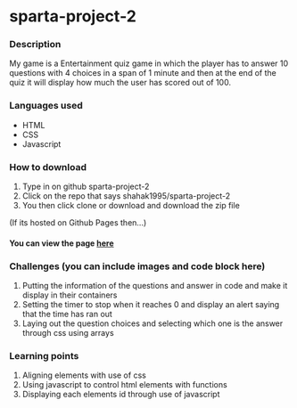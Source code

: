 # sparta-project-2

### Description
My game is a Entertainment quiz game in which the player has to answer 10 questions with 4 choices in a span of 1 minute and then at the end of the quiz it will display how much the user has scored out of 100. 

### Languages used
* HTML
* CSS
* Javascript

### How to download
1. Type in on github sparta-project-2
2. Click on the repo that says shahak1995/sparta-project-2
3. You then click clone or download and download the zip file

(If its hosted on Github Pages then...)
#### You can view the page [here]()

### Challenges (you can include images and code block here)
1. Putting the information of the questions and answer in code and make it display in their containers
2. Setting the timer to stop when it reaches 0 and display an alert saying that the time has ran out
3. Laying out the question choices and selecting which one is the answer through css using arrays

### Learning points
1. Aligning elements with use of css
2. Using javascript to control html elements with functions
3. Displaying each elements id through use of javascript